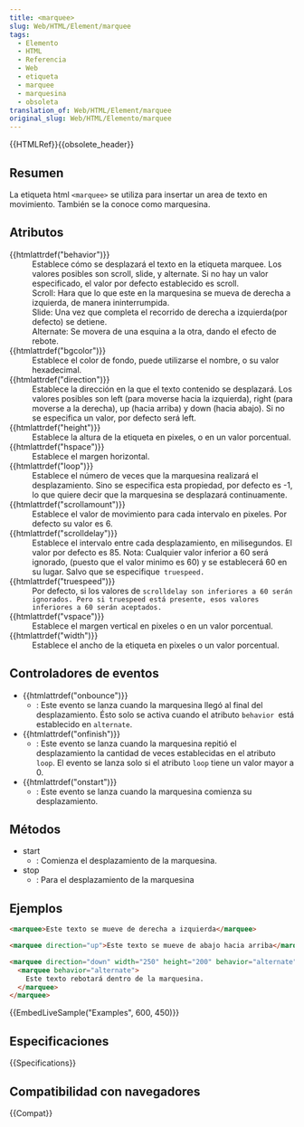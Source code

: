 ```yaml
---
title: <marquee>
slug: Web/HTML/Element/marquee
tags:
  - Elemento
  - HTML
  - Referencia
  - Web
  - etiqueta
  - marquee
  - marquesina
  - obsoleta
translation_of: Web/HTML/Element/marquee
original_slug: Web/HTML/Elemento/marquee
---
```

{{HTMLRef}}{{obsolete_header}}

## Resumen

La etiqueta html `<marquee>` se utiliza para insertar un area de texto en movimiento. También se la conoce como marquesina.

## Atributos

<dl><dt>{{htmlattrdef("behavior")}}</dt><dd>Establece cómo se desplazará el texto en la etiqueta marquee. Los valores posibles son scroll, slide, y alternate. Si no hay un valor especificado, el valor por defecto establecido es scroll.</dd><dd>Scroll: Hara que lo que este en la marquesina se mueva de derecha a izquierda, de manera ininterrumpida.<br>Slide: Una vez que completa el recorrido de derecha a izquierda(por defecto) se detiene.<br>Alternate: Se movera de una esquina a la otra, dando el efecto de rebote.</dd><dt>{{htmlattrdef("bgcolor")}}</dt><dd>Establece el color de fondo, puede utilizarse el nombre, o su valor hexadecimal.</dd><dt>{{htmlattrdef("direction")}}</dt><dd>Establece la dirección en la que el texto contenido se desplazará. Los valores posibles son left (para moverse hacia la izquierda), right (para moverse a la derecha), up (hacia arriba) y down (hacia abajo). Si no se especifica un valor, por defecto será left.</dd><dt>{{htmlattrdef("height")}}</dt><dd>Establece la altura de la etiqueta en pixeles, o en un valor porcentual.</dd><dt>{{htmlattrdef("hspace")}}</dt><dd>Establece el margen horizontal.</dd><dt>{{htmlattrdef("loop")}}</dt><dd>Establece el número de veces que la marquesina realizará el desplazamiento. Sino se especifica esta propiedad, por defecto es -1, lo que quiere decir que la marquesina se desplazará continuamente.</dd><dt>{{htmlattrdef("scrollamount")}}</dt><dd>Establece el valor de movimiento para cada intervalo en pixeles. Por defecto su valor es 6.</dd><dt>{{htmlattrdef("scrolldelay")}}</dt><dd>Establece el intervalo entre cada desplazamiento, en milisegundos. El valor por defecto es 85. Nota: Cualquier valor inferior a 60 será ignorado, (puesto que el valor minimo es 60) y se establecerá 60 en su lugar. Salvo que se especifique<code> truespeed.</code></dd><dt>{{htmlattrdef("truespeed")}}</dt><dd>Por defecto, si los valores de <code>scrolldelay son inferiores a 60 serán ignorados. Pero si truespeed está presente, esos valores inferiores a 60 serán aceptados.</code></dd><dt>{{htmlattrdef("vspace")}}</dt><dd>Establece el margen vertical en pixeles o en un valor porcentual.</dd><dt>{{htmlattrdef("width")}}</dt><dd>Establece el ancho de la etiqueta en pixeles o un valor porcentual.</dd></dl>

## Controladores de eventos

- {{htmlattrdef("onbounce")}}
  - : Este evento se lanza cuando la marquesina llegó al final del desplazamiento. Ésto solo se activa cuando el atributo `behavior `está establecido en `alternate`.
- {{htmlattrdef("onfinish")}}
  - : Este evento se lanza cuando la marquesina repitió el desplazamiento la cantidad de veces establecidas en el atributo `loop`. El evento se lanza solo si el atributo `loop` tiene un valor mayor a 0.
- {{htmlattrdef("onstart")}}
  - : Este evento se lanza cuando la marquesina comienza su desplazamiento.

## Métodos

- start
  - : Comienza el desplazamiento de la marquesina.
- stop
  - : Para el desplazamiento de la marquesina

## Ejemplos

```html
<marquee>Este texto se mueve de derecha a izquierda</marquee>

<marquee direction="up">Este texto se mueve de abajo hacia arriba</marquee>

<marquee direction="down" width="250" height="200" behavior="alternate" style="border:solid">
  <marquee behavior="alternate">
    Este texto rebotará dentro de la marquesina.
  </marquee>
</marquee>
```

{{EmbedLiveSample("Examples", 600, 450)}}

## Especificaciones

{{Specifications}}

## Compatibilidad con navegadores

{{Compat}}
